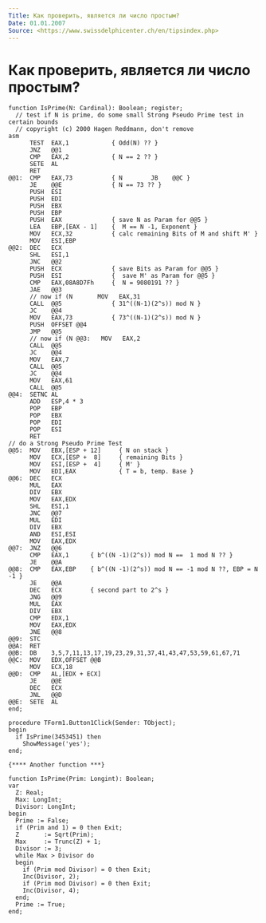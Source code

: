 ```yaml
---
Title: Как проверить, является ли число простым?
Date: 01.01.2007
Source: <https://www.swissdelphicenter.ch/en/tipsindex.php>
---
```



Как проверить, является ли число простым?
=========================================


    function IsPrime(N: Cardinal): Boolean; register; 
      // test if N is prime, do some small Strong Pseudo Prime test in certain bounds 
      // copyright (c) 2000 Hagen Reddmann, don't remove 
    asm 
          TEST  EAX,1            { Odd(N) ?? } 
          JNZ   @@1 
          CMP   EAX,2            { N == 2 ?? } 
          SETE  AL 
          RET 
    @@1:  CMP   EAX,73           { N        JB    @@C } 
          JE    @@E              { N == 73 ?? } 
          PUSH  ESI 
          PUSH  EDI 
          PUSH  EBX 
          PUSH  EBP 
          PUSH  EAX              { save N as Param for @@5 } 
          LEA   EBP,[EAX - 1]    {  M == N -1, Exponent } 
          MOV   ECX,32           { calc remaining Bits of M and shift M' } 
          MOV   ESI,EBP 
    @@2:  DEC   ECX 
          SHL   ESI,1 
          JNC   @@2 
          PUSH  ECX              { save Bits as Param for @@5 } 
          PUSH  ESI              {  save M' as Param for @@5 } 
          CMP   EAX,08A8D7Fh     {  N = 9080191 ?? } 
          JAE   @@3 
          // now if (N       MOV   EAX,31 
          CALL  @@5              { 31^((N-1)(2^s)) mod N } 
          JC    @@4 
          MOV   EAX,73           { 73^((N-1)(2^s)) mod N } 
          PUSH  OFFSET @@4 
          JMP   @@5 
          // now if (N @@3:   MOV   EAX,2 
          CALL  @@5 
          JC    @@4 
          MOV   EAX,7 
          CALL  @@5 
          JC    @@4 
          MOV   EAX,61 
          CALL  @@5 
    @@4:  SETNC AL 
          ADD   ESP,4 * 3 
          POP   EBP 
          POP   EBX 
          POP   EDI 
          POP   ESI 
          RET 
    // do a Strong Pseudo Prime Test 
    @@5:  MOV   EBX,[ESP + 12]     { N on stack } 
          MOV   ECX,[ESP +  8]     { remaining Bits } 
          MOV   ESI,[ESP +  4]     { M' } 
          MOV   EDI,EAX            { T = b, temp. Base } 
    @@6:  DEC   ECX 
          MUL   EAX 
          DIV   EBX 
          MOV   EAX,EDX 
          SHL   ESI,1 
          JNC   @@7 
          MUL   EDI 
          DIV   EBX 
          AND   ESI,ESI 
          MOV   EAX,EDX 
    @@7:  JNZ   @@6 
          CMP   EAX,1      { b^((N -1)(2^s)) mod N ==  1 mod N ?? } 
          JE    @@A 
    @@8:  CMP   EAX,EBP    { b^((N -1)(2^s)) mod N == -1 mod N ??, EBP = N -1 } 
          JE    @@A 
          DEC   ECX        { second part to 2^s } 
          JNG   @@9 
          MUL   EAX 
          DIV   EBX 
          CMP   EDX,1 
          MOV   EAX,EDX 
          JNE   @@8 
    @@9:  STC 
    @@A:  RET 
    @@B:  DB    3,5,7,11,13,17,19,23,29,31,37,41,43,47,53,59,61,67,71 
    @@C:  MOV   EDX,OFFSET @@B 
          MOV   ECX,18 
    @@D:  CMP   AL,[EDX + ECX] 
          JE    @@E 
          DEC   ECX 
          JNL   @@D 
    @@E:  SETE  AL 
    end; 
     
    procedure TForm1.Button1Click(Sender: TObject); 
    begin 
      if IsPrime(3453451) then 
        ShowMessage('yes'); 
    end; 
     
    {**** Another function ***} 
     
    function IsPrime(Prim: Longint): Boolean; 
    var 
      Z: Real; 
      Max: LongInt; 
      Divisor: LongInt; 
    begin 
      Prime := False; 
      if (Prim and 1) = 0 then Exit; 
      Z       := Sqrt(Prim); 
      Max     := Trunc(Z) + 1; 
      Divisor := 3; 
      while Max > Divisor do 
      begin 
        if (Prim mod Divisor) = 0 then Exit; 
        Inc(Divisor, 2); 
        if (Prim mod Divisor) = 0 then Exit; 
        Inc(Divisor, 4); 
      end; 
      Prime := True; 
    end; 

